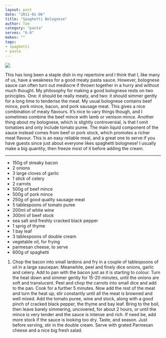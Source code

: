 ```yaml
---
layout: post
date: "2011-01-06"
title: "Spaghetti Bolognese"
author: Tom
category: "pasta"
serves: "6-8"
makes: ""
tags:
- spaghetti
- pasta
---
```

<img src="https://s3.eu-west-2.amazonaws.com/grubdaily/spaghetti_bolognese.jpg" />

This has long been a staple dish in my repertoire and I think that I, like many of us, have a weakness for a good meaty pasta sauce. However, bolognese sauce can often turn out mediocre if thrown together in a hurry and without much thought. My philosophy for making a good bolognese rests on two principles. One: it should be really meaty, and two: it should simmer gently for a long time to tenderise the meat. My usual bolognese contains beef mince, pork mince, bacon, and pork sausage meat. This gives a nice combination of meaty flavours. It’s nice to vary things though, and I sometimes combine the beef mince with lamb or venison mince. Another thing about my bolognese, which is slightly controversial, is that I omit tomatoes and only include tomato puree. The main liquid component of the sauce instead comes from beef or pork stock, which promotes a richer meat flavour. This is an easy reliable meal, and a great one to serve if you have guests since just about everyone likes spaghetti bolognese! I usually make a big quantity, then freeze most of it before adding the cream.

---
* 150g of streaky bacon
* 2 onions
* 3 large  cloves of garlic
* 1 stick of celery
* 2 carrots
* 500g of beef mince
* 500g of pork mince
* 250g of good quality sausage meat
* 5 tablespoons of tomato puree
* 200ml of white wine
* 300ml of beef stock
* sea salt and freshly cracked black pepper
* 1 sprig of thyme
* 1 bay leaf
* 3 tablespoons of double cream
* vegetable oil, for frying
* parmesan cheese, to serve
* 600g of spaghetti

1. Chop the bacon into small lardons and fry in a couple of tablespoons of oil in a large saucepan. Meanwhile, peel and finely dice onions, garlic and celery. Add to pan with the bacon just as it is starting to colour. Turn the heat down and simmer gently for 15-20 minutes, until the onions are soft and translucent. Peel and chop the carrots into small dice and add to the pan. Cook for a further 5 minutes. Now add the rest of the meat and turn the heat up; stir constantly until all the meat is browned and well mixed. Add the tomato puree, wine and stock, along with a good pinch of cracked black pepper, the thyme and bay leaf. Bring to the boil, then leave barely simmering, uncovered, for about 2 hours, or until the mince is very tender and the sauce is intense and rich. If need be, add more stock if the sauce is looking too dry. Taste, and season. Just before serving, stir in the double cream. Serve with grated Parmesan cheese and a nice big fresh salad.

